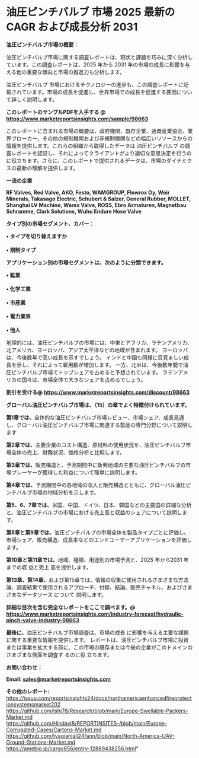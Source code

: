 # 油圧ピンチバルブ 市場 2025 最新の CAGR および成長分析 2031

<strong><b>油圧ピンチバルブ市場の概要：</b></strong>

油圧ピンチバルブ市場に関する調査レポートは、現状と課題を巧みに深く分析しています。この調査レポートは、2025 年から 2031 年の市場の成長に影響を与える他の重要な傾向と市場の推進力も分析します。

油圧ピンチバルブ 市場におけるテクノロジーの進歩も、この調査レポートに記載されています。市場の成長を促進し、世界市場での成長を促進する要因について詳しく説明します。

<strong>このレポートのサンプルPDFを入手する @ <a href=https://www.marketreportsinsights.com/sample/98663>https://www.marketreportsinsights.com/sample/98663</a></strong>

このレポートに含まれる市場の概要は、政府機関、既存企業、通商産業協会、業界ブローカー、その他の規制機関および非規制機関などの幅広いリソースからの情報を提供します。これらの組織から取得したデータは 油圧ピンチバルブ の調査レポートを認証し、それによってクライアントがより適切な意思決定を行うのに役立ちます。さらに、このレポートで提供されるデータは、市場のダイナミクスの最新の理解を提供します。

<strong>一流の企業</strong>

<strong><b>RF Valves, Red Valve, AKO, Festo, WAMGROUP, Flowrox Oy, Weir Minerals, Takasago Electric, Schubert & Salzer, General Rubber, MOLLET, Shanghai LV Machine, Warex Valve, ROSS, Ebro Armaturen, Magnetbau Schramme, Clark Solutions, Wuhu Endure Hose Valve</b></strong>

<strong><b>タイプ別の市場セグメント、カバー：</b></strong>

<strong>• タイプを切り替えますか<br><br>• 規制タイプ</strong>

<strong><b>アプリケーション別の市場セグメントは、次のように分類できます。</b></strong>

<strong>• 鉱業<br><br>• 化学工業<br><br>• 市産業<br><br>• 電力業界<br><br>• 他人</strong>

 地理的には、油圧ピンチバルブの市場には、中東とアフリカ、ラテンアメリカ、北アメリカ、ヨーロッパ、アジア太平洋などの地域が含まれます。 ヨーロッパは、今後数年で高い成長を示すでしょう。 インドと中国も同様に目覚ましい成長を示し、それによって雇用数が増加します。 一方、北米は、今後数年間で油圧ピンチバルブ市場でトップシェアを占めると予想されています。 ラテンアメリカの国々は、市場全体で大きなシェアを占めるでしょう。

<strong>割引を受ける@ <a href=https://www.marketreportsinsights.com/discount/98663>https://www.marketreportsinsights.com/discount/98663</a></strong>

<strong><b>グローバル油圧ピンチバルブ市場は、（15）の章でよく特徴付けられています。</b></strong>

<strong><b>第</b></strong><strong><b>1章では、</b></strong>全体的な油圧ピンチバルブ市場レビュー、市場シェア、成長見通し、グローバル油圧ピンチバルブ市場に関連する製品の専門分野について説明します

<strong><b>第2章では、</b></strong>主要企業のコスト構造、原材料の使用状況を、油圧ピンチバルブ市場全体の売上、財務状況、価格分析と比較します。

<strong><b>第3章では、</b></strong>販売構造と、予測期間中に新興地域の主要な油圧ピンチバルブの市場プレーヤーが獲得した利益について簡単に説明します。

<strong><b>第4章では、</b></strong>予測期間中の各地域の収入と販売構造とともに、グローバル油圧ピンチバルブ市場の地域分析を示します。

<strong><b>第5、6、7章では、</b></strong>米国、中国、ドイツ、日本、韓国などの主要国の詳細な分析と、油圧ピンチバルブの市場における売上高と収益のシェアについて説明します。

<strong><b>第8章と第9章では、</b></strong>油圧ピンチバルブの市場全体を製品タイプごとに評価し、市場シェア、販売構造、成長率などのエンドユーザーアプリケーションを評価します。

<strong><b>第10章と第11章では、</b></strong>地域、種類、用途別の市場予測と、2025 年から2031 年までの収 益と売上 高を提供します。

<strong><b>第13章、第14章、</b></strong>および第15章では、情報の収集に使用されるさまざまな方法論、調査結果で使用されるアプローチ、付録、結論、販売チャネル、およびさまざまなデータソース について 説明します。

<strong>詳細な目次を含む完全なレポートをここで調べます。@ <a href=https://www.marketreportsinsights.com/industry-forecast/hydraulic-pinch-valve-industry-98663>https://www.marketreportsinsights.com/industry-forecast/hydraulic-pinch-valve-industry-98663</a></strong>

<strong><b>最後に、</b></strong>油圧ピンチバルブ市場調査は、市場の成長 に影響を</a>与える主要な課題に関する重要な情報を提供します。 レポートは、油圧ピンチバルブ市場に投資または事業を拡大する前に、この市場の既存または今後の企業がこのドメインのさまざまな側面を調査す るのに役 立ちます。

<strong><b>お問い合わせ：</b></strong>

<strong>Email: </strong><a href=mailto:sales@marketreportsinsights.com><strong>sales@marketreportsinsights.com</strong></a>

<strong>その他のレポート:</strong>
<br>
<a href=https://issuu.com/reportsinsights24/docs/northamericaenhancedfireprotectionsystemsmarket202>https://issuu.com/reportsinsights24/docs/northamericaenhancedfireprotectionsystemsmarket202</a>
<br>
<a href=https://github.com/Ishi78/Research/blob/main/Europe-Swellable-Packers-Market.md>https://github.com/Ishi78/Research/blob/main/Europe-Swellable-Packers-Market.md</a>
<br>
<a href=https://github.com/Hindavi8/REPORTINSITES-/blob/main/Europe-Corrugated-Cases/Cartons-Market.md>https://github.com/Hindavi8/REPORTINSITES-/blob/main/Europe-Corrugated-Cases/Cartons-Market.md</a>
<br>
<a href=https://github.com/tyagianjali24/ann/blob/main/North-America-UAV-Ground-Stations-Market.md>https://github.com/tyagianjali24/ann/blob/main/North-America-UAV-Ground-Stations-Market.md</a>
<br>
<a href=https://ameblo.jp/cargo656/entry-12889438256.html>https://ameblo.jp/cargo656/entry-12889438256.html</a>"
